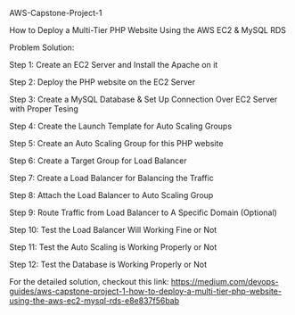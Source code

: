 AWS-Capstone-Project-1

How to Deploy a Multi-Tier PHP Website Using the AWS EC2 & MySQL RDS

Problem Solution:


Step 1: Create an EC2 Server and Install the Apache on it

Step 2: Deploy the PHP website on the EC2 Server

Step 3: Create a MySQL Database & Set Up Connection Over EC2 Server with Proper Tesing

Step 4: Create the Launch Template for Auto Scaling Groups

Step 5: Create an Auto Scaling Group for this PHP website

Step 6: Create a Target Group for Load Balancer

Step 7: Create a Load Balancer for Balancing the Traffic

Step 8: Attach the Load Balancer to Auto Scaling Group

Step 9: Route Traffic from Load Balancer to A Specific Domain (Optional)

Step 10: Test the Load Balancer Will Working Fine or Not

Step 11: Test the Auto Scaling is Working Properly or Not

Step 12: Test the Database is Working Properly or Not

For the detailed solution, checkout this link: https://medium.com/devops-guides/aws-capstone-project-1-how-to-deploy-a-multi-tier-php-website-using-the-aws-ec2-mysql-rds-e8e837f56bab
